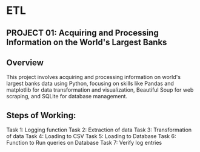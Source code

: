 # ETL
## PROJECT 01: Acquiring and Processing Information on the World's Largest Banks
## Overview

This project involves acquiring and processing information on world's largest banks data using Python, focusing on skills like Pandas and matplotlib for data transformation and visualization, Beautiful Soup for web scraping, and SQLite for database management.

## Steps of Working:
  Task 1: Logging function
  Task 2: Extraction of data
  Task 3: Transformation of data
  Task 4: Loading to CSV
  Task 5: Loading to Database
  Task 6: Function to Run queries on Database
  Task 7: Verify log entries
